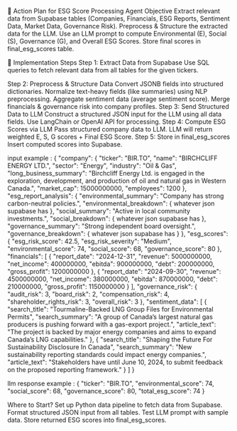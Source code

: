 🚀 Action Plan for ESG Score Processing Agent
Objective
Extract relevant data from Supabase tables (Companies, Financials, ESG Reports, Sentiment Data, Market Data, Governance Risk).
Preprocess & Structure the extracted data for the LLM.
Use an LLM prompt to compute Environmental (E), Social (S), Governance (G), and Overall ESG Scores.
Store final scores in final_esg_scores table.

📌 Implementation Steps
Step 1: Extract Data from Supabase
Use SQL queries to fetch relevant data from all tables for the given tickers.

Step 2: Preprocess & Structure Data
Convert JSONB fields into structured dictionaries.
Normalize text-heavy fields (like summaries) using NLP preprocessing.
Aggregate sentiment data (average sentiment score).
Merge financials & governance risk into company profiles.
Step 3: Send Structured Data to LLM
Construct a structured JSON input for the LLM using all data fields.
Use LangChain or OpenAI API for processing.
Step 4: Compute ESG Scores via LLM
Pass structured company data to LLM.
LLM will return weighted E, S, G scores + Final ESG Score.
Step 5: Store in final_esg_scores
Insert computed scores into Supabase.

input example : 
{
  "company": {
    "ticker": "BIR.TO",
    "name": "BIRCHCLIFF ENERGY LTD.",
    "sector": "Energy",
    "industry": "Oil & Gas",
    "long_business_summary": "Birchcliff Energy Ltd. is engaged in the exploration, development, and production of oil and natural gas in Western Canada.",
    "market_cap": 15000000000,
    "employees": 1200
  },
  "esg_report_analysis": {
    "environmental_summary": "Company has strong carbon-neutral policies.",
    "environmental_breakdown": {
      whatever json supabase has
    },
    "social_summary": "Active in local community investments.",
    "social_breakdown": {
      whatever json supabase has
    },
    "governance_summary": "Strong independent board oversight.",
    "governance_breakdown": {
      whatever json supabase has
    }
  },
  "esg_scores": {
    "esg_risk_score": 42.5,
    "esg_risk_severity": "Medium",
    "environmental_score": 74,
    "social_score": 68,
    "governance_score": 80
  },
  "financials": [
    {
      "report_date": "2024-12-31",
      "revenue": 5000000000,
      "net_income": 400000000,
      "ebitda": 900000000,
      "debt": 200000000,
      "gross_profit": 1200000000
    },
    {
      "report_date": "2024-09-30",
      "revenue": 4500000000,
      "net_income": 380000000,
      "ebitda": 870000000,
      "debt": 210000000,
      "gross_profit": 1150000000
    }
  ],
  "governance_risk": {
    "audit_risk": 3,
    "board_risk": 2,
    "compensation_risk": 4,
    "shareholder_rights_risk": 3,
    "overall_risk": 3
  },
  "sentiment_data": [
    {
      "search_title": "Tourmaline-Backed LNG Group Files for Environmental Permits",
      "search_summary": "A group of Canada’s largest natural gas producers is pushing forward with a gas-export project.",
      "article_text": "The project is backed by major energy companies and aims to expand Canada’s LNG capabilities."
    },
    {
      "search_title": "Shaping the Future For Sustainability Disclosure In Canada",
      "search_summary": "New sustainability reporting standards could impact energy companies.",
      "article_text": "Stakeholders have until June 10, 2024, to submit feedback on the proposed reporting framework."
    }
  ]
}


llm response example : 
{
  "ticker": "BIR.TO",
  "environmental_score": 74,
  "social_score": 68,
  "governance_score": 80,
  "total_esg_score": 74
}

Where to Start?
Set up Python data pipeline to fetch data from Supabase.
Format structured JSON input from all tables.
Test LLM prompt with sample data.
Store returned ESG scores into final_esg_scores.
